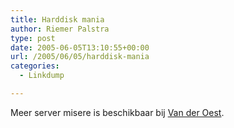 ```yaml
---
title: Harddisk mania
author: Riemer Palstra
type: post
date: 2005-06-05T13:10:55+00:00
url: /2005/06/05/harddisk-mania
categories:
  - Linkdump

---
```

Meer server misere is beschikbaar bij [Van der Oest][1].

 [1]: http://www.vanderoest.net/blog/2005/06/04/volslagen-raadsel/